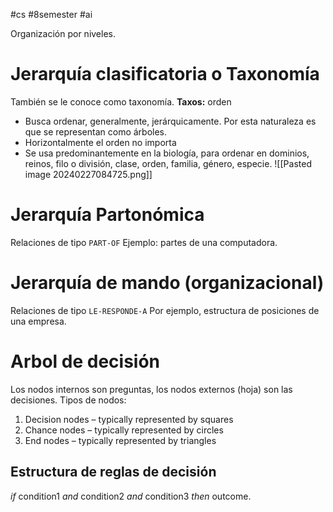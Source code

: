 #cs #8semester #ai 

Organización por niveles.
# Jerarquía clasificatoria o Taxonomía

También se le conoce como taxonomía.
**Taxos:** orden 
- Busca ordenar, generalmente, jerárquicamente. Por esta naturaleza es que se representan como árboles. 
- Horizontalmente el orden no importa 
- Se usa predominantemente en la biología, para ordenar en dominios, reinos, filo o división, clase, orden, familia, género, especie.
![[Pasted image 20240227084725.png]]
# Jerarquía Partonómica

Relaciones de tipo ```PART-OF```
Ejemplo: partes de una computadora. 
# Jerarquía de mando (organizacional)

Relaciones de tipo ```LE-RESPONDE-A```
Por ejemplo, estructura de posiciones de una empresa. 
# Arbol de decisión 

Los nodos internos son preguntas, los nodos externos (hoja) son las decisiones.
Tipos de nodos:
1. Decision nodes – typically represented by squares
2. Chance nodes – typically represented by circles
3. End nodes – typically represented by triangles

## Estructura de reglas de decisión

_if_ condition1 _and_ condition2 _and_ condition3 _then_ outcome.
